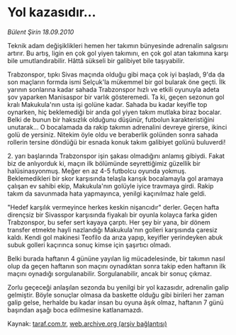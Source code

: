 # Yol kazasıdır...

*Bülent Şirin 18.09.2010*

<div class="yazi"><p>Teknik adam değişiklikleri hemen her takımın bünyesinde adrenalin salgısını artırır. Bu artış, ligin en çok gol yiyen takımını, en çok gol atan takımına karşı bile umutlandırabilir. Hâttâ sükseli bir galibiyet bile taşıyabilir.</p>
<p>Trabzonspor, tıpkı Sivas maçında olduğu gibi maça çok iyi başladı, 9'da da son maçların formda ismi Selçuk'la mükemmel bir gol bularak öne geçti. İlk yarının sonlarına kadar sahada Trabzonspor hızlı ve etkili oyunuyla adeta şov yaparken Manisaspor bir varlık gösteremedi. Ta ki, geçen sezonun gol kralı Makukula'nın usta işi golüne kadar. Sahada bu kadar keyifle top oynarken, hiç beklemediği bir anda gol yiyen takım mutlaka biraz bocalar. Belki de bunun bir haksızlık olduğunu düşünür, futbolun karakteristiğini unutarak... O bocalamada da rakip takımın adrenalini devreye girerse, ikinci golü de yersiniz. Nitekim öyle oldu ve beraberlik golünden sonra sahada rollerin tersine döndüğü bir esnada konuk takım galibiyet golünü buluverdi!</p>
<p>2. yarı başlarında Trabzonspor işin şakası olmadığını anlamış gibiydi. Fakat biz de anlıyorduk ki, maçın ilk bölümünde seyrettiğimiz güzellik bir halüsinasyonmuş. Meğer en az 4-5 futbolcu oyunda yokmuş. Beklemedikleri bir skor karşısında telaşla karışık bocalamayla gol aramaya çalışan ev sahibi ekip, Makukula'nın golüyle iyice travmaya girdi. Rakip takım da savunmada hata yapmayınca, yenilgi kaçınılmaz hale geldi.</p>
<p>"Hedef karşılık vermeyince herkes keskin nişancıdır" derler. Geçen hafta dirençsiz bir Sivasspor karşısında fiyakalı bir oyunla kolayca farka giden Trabzonspor, bu sefer sert kayaya çarptı. Her şey bir yana, bir dönem transfer etmekte hayli nazlandığı Makukula'nın golleri karşısında çaresiz kaldı. Kendi gol makinesi Teofilo da arıza yapıp, keyifler yerindeyken abuk subuk golleri kaçırınca sonuç kimse için şaşırtıcı olmadı.</p>
<p>Belki burada haftanın 4 gününe yayılan lig mücadelesinde, bir takımın nasıl olup da geçen haftanın son maçını oynadıktan sonra takip eden haftanın ilk maçını oynadığı sorgulanabilir. Sorgulanabilir, ancak bir sonuç çıkmaz.</p>
<p>Zorlu geçeceği anlaşılan sezonda bu yenilgi bir yol kazasıdır, adrenalin galip gelmiştir. Böyle sonuçlar olmasa da baskette olduğu gibi birileri her zaman galip gelse, herhalde bu kadar insan bu oyuna âşık olmaz, haftanın 7 günü başından aşağı boca edilmesine katlanamazdı.</p></div>

Kaynak: [taraf.com.tr](http://www.taraf.com.tr:80/bulent-sirin/makale-yol-kazasidir.htm), [web.archive.org (arşiv bağlantısı)](http://web.archive.org/web/20101209004233/http://www.taraf.com.tr:80/bulent-sirin/makale-yol-kazasidir.htm)
